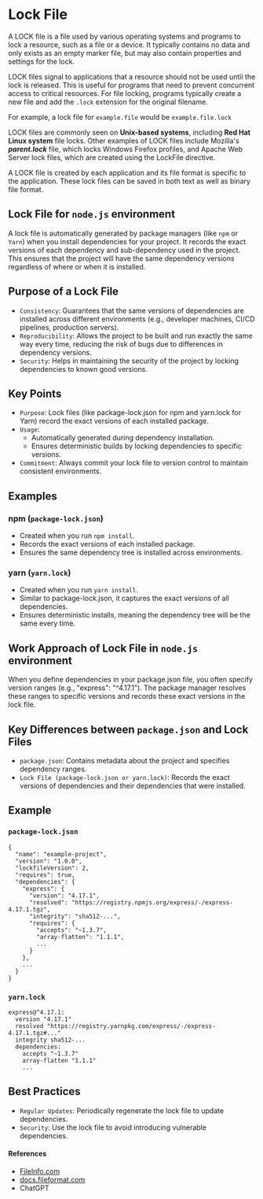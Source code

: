 # Lock File
A LOCK file is a file used by various operating systems and programs to lock a resource, such as a file or a device. It typically contains no data and only exists as an empty marker file, but may also contain properties and settings for the lock.

LOCK files signal to applications that a resource should not be used until the lock is released. This is useful for programs that need to prevent concurrent access to critical resources. For file locking, programs typically create a new file and add the `.lock` extension for the original filename. 

For example, a lock file for `example.file` would be `example.file.lock`

LOCK files are commonly seen on **Unix-based systems**, including **Red Hat Linux system** file locks. Other examples of LOCK files include Mozilla's ***parent.lock*** file, which locks Windows Firefox profiles, and Apache Web Server lock files, which are created using the LockFile directive.

A LOCK file is created by each application and its file format is specific to the application. These lock files can be saved in both text as well as binary file format.

## Lock File for `node.js` environment
A lock file is automatically generated by package managers (like `npm` or `Yarn`) when you install dependencies for your project. It records the exact versions of each dependency and sub-dependency used in the project. This ensures that the project will have the same dependency versions regardless of where or when it is installed.

## Purpose of a Lock File
- `Consistency`: Guarantees that the same versions of dependencies are installed across different environments (e.g., developer machines, CI/CD pipelines, production servers).
- `Reproducibility`: Allows the project to be built and run exactly the same way every time, reducing the risk of bugs due to differences in dependency versions.
- `Security`: Helps in maintaining the security of the project by locking dependencies to known good versions.

## Key Points
- `Purpose`: Lock files (like package-lock.json for npm and yarn.lock for Yarn) record the exact versions of each installed package.
- `Usage`:
    - Automatically generated during dependency installation.
    - Ensures deterministic builds by locking dependencies to specific versions.
- `Commitment`: Always commit your lock file to version control to maintain consistent environments.

## Examples
### npm (`package-lock.json`)
- Created when you run `npm install`.
- Records the exact versions of each installed package.
- Ensures the same dependency tree is installed across environments.

### yarn (`yarn.lock`)
- Created when you run `yarn install`.
- Similar to package-lock.json, it captures the exact versions of all dependencies.
- Ensures deterministic installs, meaning the dependency tree will be the same every time.

## Work Approach of Lock File in `node.js` environment
When you define dependencies in your package.json file, you often specify version ranges (e.g., "express": "^4.17.1"). The package manager resolves these ranges to specific versions and records these exact versions in the lock file.

## Key Differences between `package.json` and Lock Files
- `package.json`: Contains metadata about the project and specifies dependency ranges.
- `Lock File (package-lock.json or yarn.lock)`: Records the exact versions of dependencies and their dependencies that were installed.

## Example
### `package-lock.json`
```
{
  "name": "example-project",
  "version": "1.0.0",
  "lockfileVersion": 2,
  "requires": true,
  "dependencies": {
    "express": {
      "version": "4.17.1",
      "resolved": "https://registry.npmjs.org/express/-/express-4.17.1.tgz",
      "integrity": "sha512-...",
      "requires": {
        "accepts": "~1.3.7",
        "array-flatten": "1.1.1",
        ...
      }
    },
    ...
  }
}
```

### `yarn.lock`
```
express@^4.17.1:
  version "4.17.1"
  resolved "https://registry.yarnpkg.com/express/-/express-4.17.1.tgz#..."
  integrity sha512-...
  dependencies:
    accepts "~1.3.7"
    array-flatten "1.1.1"
    ...
```

## Best Practices
- `Regular Updates`: Periodically regenerate the lock file to update dependencies.
- `Security`: Use the lock file to avoid introducing vulnerable dependencies.

#### References
- [FileInfo.com](https://fileinfo.com/extension/lock)
- [docs.fileformat.com](https://docs.fileformat.com/misc/lock/)
- ChatGPT